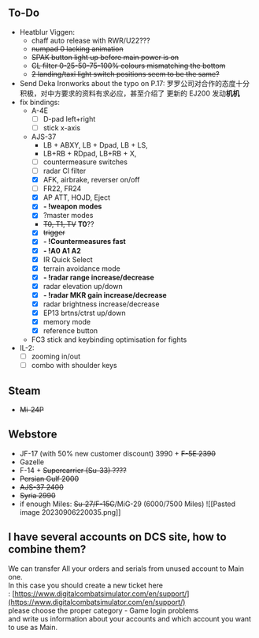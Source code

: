 ## To-Do
- Heatblur Viggen: 
	- chaff auto release with RWR/U22???
	- ~~numpad 0 lacking animation~~
	- ~~SPAK button light up before main power is on~~
	- ~~CL filter 0-25-50-75-100% colours mismatching the bottom~~
	- ~~2 landing/taxi light switch positions seem to be the same?~~
- Send Deka Ironworks about the typo on P.17:
	罗罗公司对合作的态度十分积极，对中方要求的资料有求必应，甚至介绍了 更新的 EJ200 发动**机机**
- fix bindings:
	- A-4E
		- [ ] D-pad left+right
		- [ ] stick x-axis
	- AJS-37 
		- LB + ABXY, LB + Dpad, LB + LS,
		- LB+RB + RDpad, LB+RB + X,
		- [ ] countermeasure switches
		- [ ] radar Cl filter
		- [x] AFK, airbrake, reverser on/off
		- [ ] FR22, FR24
		- [x] AP ATT, HOJD, Eject
		- [x] **- !weapon modes**
		- [x] ?master modes
		- ~~T0, T1, TV~~ **T0**??
		- [x] ~~trigger~~
		- [x] **- !Countermeasures fast**
		- [x] **- !A0 A1 A2**
		- [x] IR Quick Select
		- [x] terrain avoidance mode
		- [x] **- !radar range increase/decrease**
		- [x] radar elevation up/down
		- [x] **- !radar MKR gain increase/decrease**
		- [x] radar brightness increase/decrease
		- [x] EP13 brtns/ctrst up/down
		- [x] memory mode
		- [x] reference button
	- FC3 stick and keybinding optimisation for fights
- IL-2:
	- [ ] zooming in/out
	- [ ] combo with shoulder keys
## Steam
- ~~Mi-24P~~
## Webstore
- JF-17 (with 50% new customer discount) 3990 + ~~F-5E 2390~~
- Gazelle
- F-14 + ~~Supercarrier (Su-33) ????~~
- ~~Persian Gulf 2000~~
- ~~AJS-37 2400~~
- ~~Syria 2990~~
- if enough Miles: ~~Su-27/F-15C~~/MiG-29 (6000/7500 Miles)
![[Pasted image 20230906220035.png]]
## I have several accounts on DCS site, how to combine them?
We can transfer All your orders and serials from unused account to Main one.   
In this case you should create a new ticket here : [https://www.digitalcombatsimulator.com/en/support/](https://www.digitalcombatsimulator.com/en/support/)  
please choose the proper category - Game login problems   
and write us information about your accounts and which account you want to use as Main.
